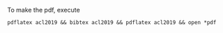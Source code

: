 To make the pdf, execute
```
pdflatex acl2019 && bibtex acl2019 && pdflatex acl2019 && open *pdf
```
